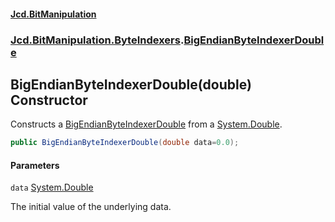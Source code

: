 #### [Jcd.BitManipulation](index.md 'index')
### [Jcd.BitManipulation.ByteIndexers](Jcd.BitManipulation.ByteIndexers.md 'Jcd.BitManipulation.ByteIndexers').[BigEndianByteIndexerDouble](Jcd.BitManipulation.ByteIndexers.BigEndianByteIndexerDouble.md 'Jcd.BitManipulation.ByteIndexers.BigEndianByteIndexerDouble')

## BigEndianByteIndexerDouble(double) Constructor

Constructs a [BigEndianByteIndexerDouble](Jcd.BitManipulation.ByteIndexers.BigEndianByteIndexerDouble.md 'Jcd.BitManipulation.ByteIndexers.BigEndianByteIndexerDouble') from a [System.Double](https://docs.microsoft.com/en-us/dotnet/api/System.Double 'System.Double').

```csharp
public BigEndianByteIndexerDouble(double data=0.0);
```
#### Parameters

<a name='Jcd.BitManipulation.ByteIndexers.BigEndianByteIndexerDouble.BigEndianByteIndexerDouble(double).data'></a>

`data` [System.Double](https://docs.microsoft.com/en-us/dotnet/api/System.Double 'System.Double')

The initial value of the underlying data.